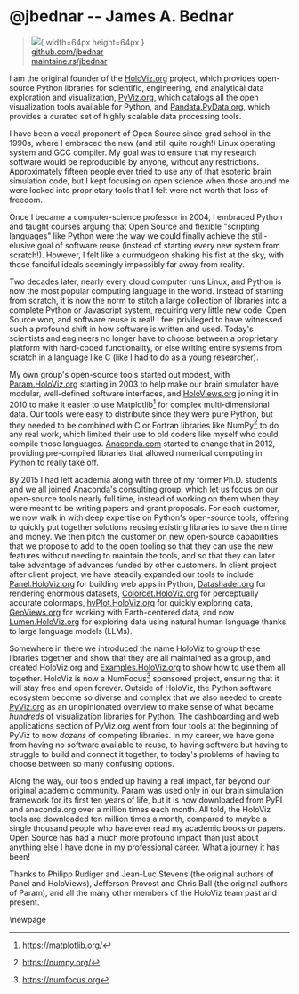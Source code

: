 # @jbednar -- James A. Bednar

> ![](https://github.com/jbednar.png){ width=64px height=64px }  
> [github.com/jbednar](https://github.com/jbednar)  
> [maintaine.rs/jbednar](https://maintaine.rs/jbednar)

I am the original founder of the [HoloViz.org](https://holoviz.org/) project, which provides open-source Python libraries for scientific, engineering, and analytical data exploration and visualization, [PyViz.org](https://pyviz.org/), which catalogs all the open visualization tools available for Python, and [Pandata.PyData.org](https://pandata.pydata.org/), which provides a curated set of highly scalable data processing tools.

I have been a vocal proponent of Open Source since grad school in the 1990s, where I embraced the new (and still quite rough!) Linux operating system and GCC compiler. My goal was to ensure that my research software would be reproducible by anyone, without any restrictions. Approximately fifteen people ever tried to use any of that esoteric brain simulation code, but I kept focusing on open science when those around me were locked into proprietary tools that I felt were not worth that loss of freedom.

Once I became a computer-science professor in 2004, I embraced Python and taught courses arguing that Open Source and flexible "scripting languages" like Python were the way we could finally achieve the still-elusive goal of software reuse (instead of starting every new system from scratch!). However, I felt like a curmudgeon shaking his fist at the sky, with those fanciful ideals seemingly impossibly far away from reality.

Two decades later, nearly every cloud computer runs Linux, and Python is now the most popular computing language in the world. Instead of starting from scratch, it is now the norm to stitch a large collection of libraries into a complete Python or Javascript system, requiring very little new code. Open Source won, and software reuse is real! I feel privileged to have witnessed such a profound shift in how software is written and used. Today's scientists and engineers no longer have to choose between a proprietary platform with hard-coded functionality, or else writing entire systems from scratch in a language like C (like I had to do as a young researcher).

My own group's open-source tools started out modest, with [Param.HoloViz.org](https://param.holoviz.org/) starting in 2003 to help make our brain simulator have modular, well-defined software interfaces, and [HoloViews.org](https://holoviews.org) joining it in 2010 to make it easier to use Matplotlib[^128] for complex multi-dimensional data. Our tools were easy to distribute since they were pure Python, but they needed to be combined with C or Fortran libraries like NumPy[^127] to do any real work, which limited their use to old coders like myself who could compile those languages. [Anaconda.com](https://www.anaconda.com/) started to change that in 2012, providing pre-compiled libraries that allowed numerical computing in Python to really take off.

By 2015 I had left academia along with three of my former Ph.D. students and we all joined Anaconda's consulting group, which let us focus on our open-source tools nearly full time, instead of working on them when they were meant to be writing papers and grant proposals. For each customer, we now walk in with deep expertise on Python's open-source tools, offering to quickly put together solutions reusing existing libraries to save them time and money. We then pitch the customer on new open-source capabilities that we propose to add to the open tooling so that they can use the new features without needing to maintain the tools, and so that they can later take advantage of advances funded by other customers. In client project after client project, we have steadily expanded our tools to include [Panel.HoloViz.org](https://panel.holoviz.org/) for building web apps in Python, [Datashader.org](https://datashader.org/) for rendering enormous datasets, [Colorcet.HoloViz.org](https://colorcet.holoviz.org/) for perceptually accurate colormaps, [hvPlot.HoloViz.org](https://hvplot.holoviz.org/) for quickly exploring data, [GeoViews.org](https://geoviews.org/) for working with Earth-centered data, and now [Lumen.HoloViz.org](https://lumen.holoviz.org/) for exploring data using natural human language thanks to large language models (LLMs).

Somewhere in there we introduced the name HoloViz to group these libraries together and show that they are all maintained as a group, and created HoloViz.org and [Examples.HoloViz.org](https://examples.holoviz.org/gallery/index.html) to show how to use them all together. HoloViz is now a NumFocus[^126] sponsored project, ensuring that it will stay free and open forever. Outside of HoloViz, the Python software ecosystem become so diverse and complex that we also needed to create [PyViz.org](https://pyviz.org) as an unopinionated overview to make sense of what became _hundreds_ of visualization libraries for Python. The dashboarding and web applications section of PyViz.org went from four tools at the beginning of PyViz to now _dozens_ of competing libraries. In my career, we have gone from having no software available to reuse, to having software but having to struggle to build and connect it together, to today's problems of having to choose between so many confusing options.

Along the way, our tools ended up having a real impact, far beyond our original academic community. Param was used only in our brain simulation framework for its first ten years of life, but it is now downloaded from PyPI and anaconda.org over a million times each month. All told, the HoloViz tools are downloaded ten million times a month, compared to maybe a single thousand people who have ever read my academic books or papers. Open Source has had a much more profound impact than just about anything else I have done in my professional career. What a journey it has been!

Thanks to Philipp Rudiger and Jean-Luc Stevens (the original authors of Panel and HoloViews), Jefferson Provost and Chris Ball (the original authors of Param), and all the many other members of the HoloViz team past and present.

\newpage


[^126]: https://numfocus.org
[^127]: https://numpy.org/
[^128]: https://matplotlib.org/
